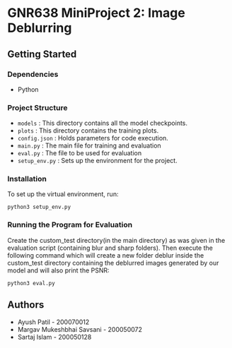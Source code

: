 # GNR638 MiniProject 2: Image Deblurring

## Getting Started

### Dependencies

- Python

### Project Structure

- `models` : This directory contains all the model checkpoints.
- `plots` : This directory contains the training plots.
- `config.json` : Holds parameters for code execution.
- `main.py` : The main file for training and evaluation
- `eval.py` : The file to be used for evaluation
- `setup_env.py` : Sets up the environment for the project.

### Installation

To set up the virtual environment, run:
```
python3 setup_env.py
```

### Running the Program for Evaluation

Create the custom_test directory(in the main directory) as was given in the evaluation script (containing blur and sharp folders). Then execute the following command which will create a new folder deblur inside the custom_test directory containing the deblurred images generated by our model and will also print the PSNR:
```
python3 eval.py
```

## Authors
- Ayush Patil - 200070012
- Margav Mukeshbhai Savsani - 200050072  
- Sartaj Islam - 200050128
